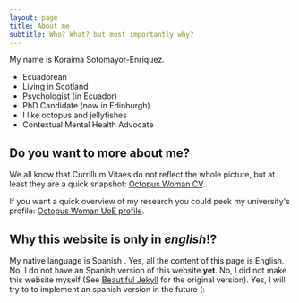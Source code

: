 ```yaml
---
layout: page
title: About me
subtitle: Who? What? but most importantly why?
---
```


My name is Koraima Sotomayor-Enriquez.

 - Ecuadorean 
 - Living in Scotland
 - Psychologist (in Ecuador)
 - PhD Candidate (now in Edinburgh)
 - I like octopus and jellyfishes
 - Contextual Mental Health Advocate


## Do you want to more about me? 

We all know that Currillum Vitaes do not reflect the whole picture, but at least they are a quick snapshot: 
[Octopus Woman CV](cv/British_CV__KS___Jun2022.pdf).

If you want a quick overview of my research you could peek 
my university's profile: [Octopus Woman UoE profile](https://www.ed.ac.uk/profile/koraima-sotomayor-enriquez).

## Why this website is only in _english_!?

My native language is Spanish . 
Yes, all the content of this page is English. No, I do not have an Spanish version 
of this website **yet**. No, I did not make this website myself (See [Beautiful Jekyll](https://beautifuljekyll.com) for the original version). 
Yes, I will try to to implement an spanish version in the future (: 
